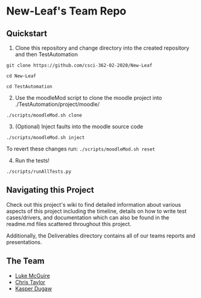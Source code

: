 # New-Leaf's Team Repo

## Quickstart

1. Clone this repository and change directory into the created repository and then TestAutomation

`git clone https://github.com/csci-362-02-2020/New-Leaf`

`cd New-Leaf`

`cd TestAutomation`

2. Use the moodleMod script to clone the moodle project into ./TestAutomation/project/moodle/

`./scripts/moodleMod.sh clone`

3. (Optional) Inject faults into the moodle source code

`./scripts/moodleMod.sh inject`

To revert these changes run: `./scripts/moodleMod.sh reset`

4. Run the tests!

`./scripts/runAllTests.py`

## Navigating this Project

Check out this project's wiki to find detailed information about various aspects of this project including the timeline, details on how to write test cases/drivers, and documentation which can also be found in the readme.md files scattered throughout this project.

Additionally, the Deliverables directory contains all of our teams reports and presentations.

## The Team
- [Luke McGuire](https://github.com/lukem1)
- [Chris Taylor](https://github.com/chris-m-taylor)
- [Kasper Dugaw](https://github.com/cafeheart)
